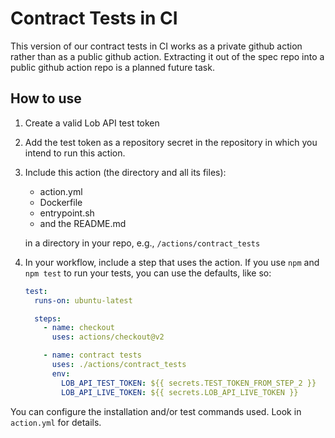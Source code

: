 # Contract Tests in CI

This version of our contract tests in CI works as a private github action rather than as a public
github action. Extracting it out of the spec repo into a public github action repo is a planned
future task.

## How to use

1. Create a valid Lob API test token
2. Add the test token as a repository secret in the repository in which you
   intend to run this action.
3. Include this action (the directory and all its files):

   - action.yml
   - Dockerfile
   - entrypoint.sh
   - and the README.md

   in a directory in your repo, e.g., `/actions/contract_tests`

4. In your workflow, include a step that
   uses the action. If you use `npm` and
   `npm test` to run your tests, you can
   use the defaults, like so:

   ```yml
   test:
     runs-on: ubuntu-latest

     steps:
       - name: checkout
         uses: actions/checkout@v2

       - name: contract tests
         uses: ./actions/contract_tests
         env:
           LOB_API_TEST_TOKEN: ${{ secrets.TEST_TOKEN_FROM_STEP_2 }}
           LOB_API_LIVE_TOKEN: ${{ secrets.LOB_API_LIVE_TOKEN }}
   ```

You can configure the installation and/or test commands used. Look in `action.yml` for details.

